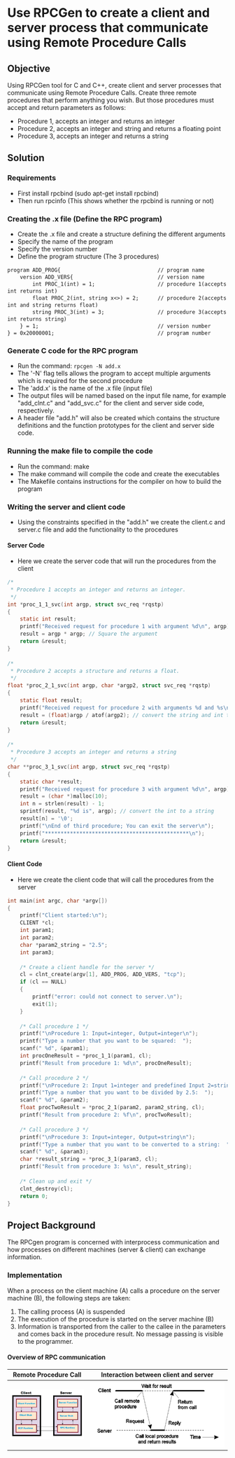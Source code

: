 # Use RPCGen to create a client and server process that communicate using Remote Procedure Calls

##

## Objective

Using RPCGen tool for C and C++, create client and server processes that communicate using Remote Procedure Calls. Create three remote procedures that perform anything you wish. But those procedures must accept and return parameters as follows:

- Procedure 1, accepts an integer and returns an integer 
- Procedure 2, accepts an integer and string and returns a floating point
- Procedure 3, accepts an integer and returns a string

## Solution

### Requirements

- First install rpcbind (sudo apt-get install rpcbind)
- Then run rpcinfo (This shows whether the rpcbind is running or not)

### Creating the .x file (Define the RPC program)

- Create the .x file and create a structure defining the different arguments
- Specify the name of the program
- Specify the version number
- Define the program structure (The 3 procedures)

```x
program ADD_PROG{                               // program name
    version ADD_VERS{                           // version name
        int PROC_1(int) = 1;                    // procedure 1(accepts int returns int)                 
        float PROC_2(int, string x<>) = 2;      // procedure 2(accepts int and string returns float)
        string PROC_3(int) = 3;                 // procedure 3(accepts int returns string)
    } = 1;                                      // version number
} = 0x20000001;                                 // program number
```

### Generate C code for the RPC program

- Run the command: `rpcgen -N add.x`
- The '-N' flag tells allows the program to accept multiple arguments which is required for the second procedure
- The 'add.x' is the name of the .x file (input file)
- The output files will be named based on the input file name, for example "add_clnt.c" and "add_svc.c" for the client and server side code, respectively.
- A header file "add.h" will also be created which contains the structure definitions and the function prototypes for the client and server side code.

### Running the make file to compile the code

- Run the command: make
- The make command will compile the code and create the executables
- The Makefile contains instructions for the compiler on how to build the program

### Writing the server and client code

- Using the constraints specified in the "add.h" we create the client.c and server.c file and add the functionality to the procedures
  
#### Server Code

- Here we create the server code that will run the procedures from the client

```c
/*
 * Procedure 1 accepts an integer and returns an integer.
 */
int *proc_1_1_svc(int argp, struct svc_req *rqstp)
{
    static int result;
    printf("Received request for procedure 1 with argument %d\n", argp);
    result = argp * argp; // Square the argument
    return &result;
}

/*
 * Procedure 2 accepts a structure and returns a float.
 */
float *proc_2_1_svc(int argp, char *argp2, struct svc_req *rqstp)
{
    static float result;
    printf("Received request for procedure 2 with arguments %d and %s\n", argp, argp2);
    result = (float)argp / atof(argp2); // convert the string and int to a float and divide them
    return &result;
}

/*
 * Procedure 3 accepts an integer and returns a string
 */
char **proc_3_1_svc(int argp, struct svc_req *rqstp)
{
    static char *result;
    printf("Received request for procedure 3 with argument %d\n", argp);
    result = (char *)malloc(10);
    int n = strlen(result) - 1;
    sprintf(result, "%d is", argp); // convert the int to a string
    result[n] = '\0';
    printf("\nEnd of third procedure; You can exit the server\n");
    printf("**********************************************\n");
    return &result;
}
```

#### Client Code

- Here we create the client code that will call the procedures from the server

```c
int main(int argc, char *argv[])
{
    printf("Client started:\n");
    CLIENT *cl;
    int param1;
    int param2;
    char *param2_string = "2.5";
    int param3;

    /* Create a client handle for the server */
    cl = clnt_create(argv[1], ADD_PROG, ADD_VERS, "tcp");
    if (cl == NULL)
    {
        printf("error: could not connect to server.\n");
        exit(1);
    }

    /* Call procedure 1 */
    printf("\nProcedure 1: Input=integer, Output=integer\n");
    printf("Type a number that you want to be squared:  ");
    scanf(" %d", &param1);
    int procOneResult = *proc_1_1(param1, cl);
    printf("Result from procedure 1: %d\n", procOneResult);

    /* Call procedure 2 */
    printf("\nProcedure 2: Input 1=integer and predefined Input 2=string, Output=float\n");
    printf("Type a number that you want to be divided by 2.5:  ");
    scanf(" %d", &param2);
    float procTwoResult = *proc_2_1(param2, param2_string, cl);
    printf("Result from procedure 2: %f\n", procTwoResult);

    /* Call procedure 3 */
    printf("\nProcedure 3: Input=integer, Output=string\n");
    printf("Type a number that you want to be converted to a string:  ");
    scanf(" %d", &param3);
    char *result_string = *proc_3_1(param3, cl);
    printf("Result from procedure 3: %s\n", result_string);

    /* Clean up and exit */
    clnt_destroy(cl);
    return 0;
}
```

## Project Background

The RPCgen program is concerned with interprocess communication and how processes on different machines (server & client) can exchange information.

### Implementation

When a process on the client machine (A) calls a procedure on the server machine (B), the following steps are taken:

1) The calling process (A) is suspended
2) The execution of the procedure is started on the server machine (B)
3) Information is transported from the caller to the callee in the parameters and comes back in the procedure result. No message passing is visible to the programmer.

#### Overview of RPC communication

Remote Procedure Call      |  Interaction between client and server
:-------------------------:|:-------------------------:
![img1](img.jpeg)              |  ![img2](img2.png)
